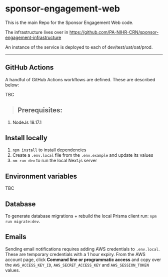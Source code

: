 # sponsor-engagement-web

This is the main Repo for the Sponsor Engagement Web code.

The infrastructure lives over in https://github.com/PA-NIHR-CRN/sponsor-engagement-infrastructure

An instance of the service is deployed to each of dev/test/uat/oat/prod.

---

## GitHub Actions

A handful of GitHub Actions workflows are defined. These are described below:

TBC

> ## Prerequisites:

1. NodeJs 18.17.1

## Install locally

1. `npm install` to install dependencies
2. Create a `.env.local` file from the `.env.example` and update its values
3. `nm run dev` to run the local Next.js server

## Environment variables

TBC

## Database

To generate database migrations + rebuild the local Prisma client run: `npm run migrate:dev`.

## Emails

Sending email notifications requires adding AWS credentials to `.env.local`. These are temporary credentials with a 1 hour expiry. From the AWS account page, click **Command line or programmatic access** and copy over the `AWS_ACCESS_KEY_ID`, `AWS_SECRET_ACCESS_KEY` and `AWS_SESSION_TOKEN` values.
